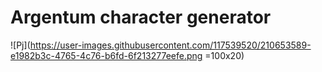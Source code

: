 # Argentum character generator
![Pj](https://user-images.githubusercontent.com/117539520/210653589-e1982b3c-4765-4c76-b6fd-6f213277eefe.png =100x20)
